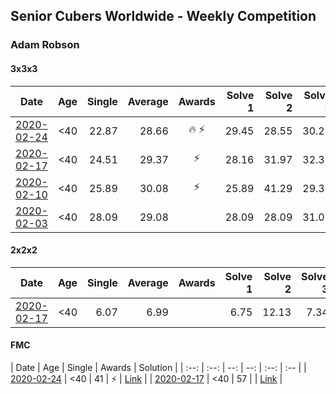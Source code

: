 ## Senior Cubers Worldwide - Weekly Competition
### Adam Robson

#### 3x3x3

| Date | Age | Single | Average | Awards | Solve 1 | Solve 2 | Solve 3 | Solve 4 | Solve 5 | Video |
| :--: | :--: | --: | --: | :--: | --: | --: | --: | --: | --: | :-- |
| [2020-02-24](../3x3x3/2020-02-24.md) | <40 | 22.87 | 28.66 | 🔥 ⚡ | 29.45 | 28.55 | 30.21 | 22.87 | 27.97 | [Link](https://www.facebook.com/events/2558750947697073/permalink/2562510477321120/) |
| [2020-02-17](../3x3x3/2020-02-17.md) | <40 | 24.51 | 29.37 | ⚡ | 28.16 | 31.97 | 32.39 | 27.99 | 24.51 | [Link](https://www.facebook.com/events/616423959107229/permalink/617588112324147/) |
| [2020-02-10](../3x3x3/2020-02-10.md) | <40 | 25.89 | 30.08 | ⚡ | 25.89 | 41.29 | 29.30 | 29.96 | 30.97 | [Link](https://www.facebook.com/groups/1604105099735401/permalink/2138737352938837/) |
| [2020-02-03](../3x3x3/2020-02-03.md) | <40 | 28.09 | 29.08 |  | 28.09 | 28.09 | 31.06 | - | - | [Link](https://www.facebook.com/100005428097972/videos/1273943639463227/) |

#### 2x2x2

| Date | Age | Single | Average | Awards | Solve 1 | Solve 2 | Solve 3 | Solve 4 | Solve 5 | Video |
| :--: | :--: | --: | --: | :--: | --: | --: | --: | --: | --: | :-- |
| [2020-02-17](../2x2x2/2020-02-17.md) | <40 | 6.07 | 6.99 |  | 6.75 | 12.13 | 7.34 | 6.87 | 6.07 | [Link](https://www.facebook.com/events/176704156956327/permalink/178953400064736/) |

#### FMC

| Date | Age | Single | Awards | Solution |
| :--: | :--: | --: | --: | :--: | :-- |
| [2020-02-24](../fmc/2020-02-24.md) | <40 | 41 | ⚡ | [Link](https://www.facebook.com/groups/1604105099735401/permalink/2146673152145257/) |
| [2020-02-17](../fmc/2020-02-17.md) | <40 | 57 |  | [Link](https://www.facebook.com/groups/1604105099735401/permalink/2138923996253506/) |


